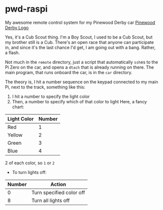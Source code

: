 # pwd-raspi
My awesome remote control system for my Pinewood Derby car
[Pinewood Derby Logo](http://www.abc-pinewood-derby.com/images/pinewood-derby-logo.png)

Yes, it's a Cub Scout thing. I'm a Boy Scout, I used to be a Cub Scout, but my brother still is a Cub. There's an open race that anyone can participate in, and since it's the last chance I'd get, I am going out with a bang. Rather, a flash.

Not much in the `remote` directory, just a script that automatically `ssh`es to the Pi Zero on the car, and opens a `dtach` that is already running on there. The main program, that runs onboard the car, is in the `car` directory.

The theory is, I hit a number sequence on the keypad connected to my main Pi, next to the track, something like this:

1. I hit a number to specify the light color
2. Then, a number to specify which of that color to light
Here, a fancy chart:

Light Color | Number
----------- | ------
Red | 1
Yellow | 2
Green | 3
Blue | 4
2 of each color, so `1` or `2`

* To turn lights off:

Number | Action
------ | ------
0|Turn specified color off
8|Turn all lights off


